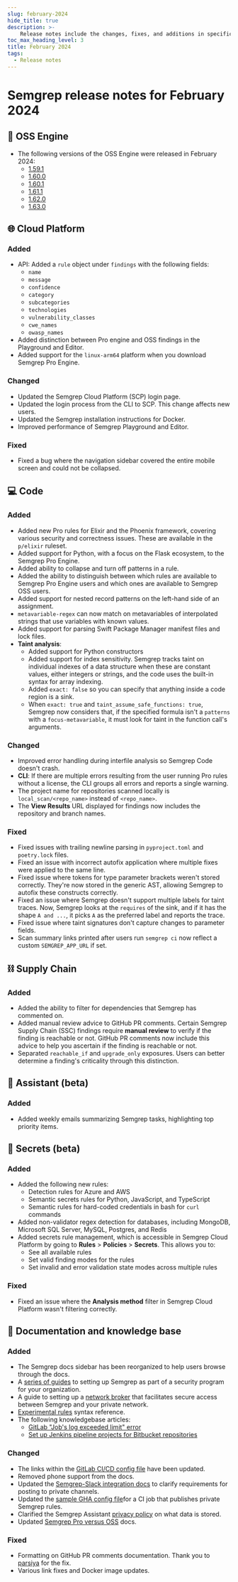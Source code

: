 ```yaml
---
slug: february-2024
hide_title: true
description: >-
    Release notes include the changes, fixes, and additions in specific versions of Semgrep.
toc_max_heading_level: 3
title: February 2024
tags:
  - Release notes
---
```


# Semgrep release notes for February 2024

## 🔧 OSS Engine

* The following versions of the OSS Engine were released in February 2024:
  * [<i class="fas fa-external-link fa-xs"></i>1.59.1](https://github.com/semgrep/semgrep/releases/tag/v1.59.1)
  * [<i class="fas fa-external-link fa-xs"></i>1.60.0](https://github.com/semgrep/semgrep/releases/tag/v1.60.0)
  * [<i class="fas fa-external-link fa-xs"></i>1.60.1](https://github.com/semgrep/semgrep/releases/tag/v1.60.1)
  * [<i class="fas fa-external-link fa-xs"></i>1.61.1](https://github.com/semgrep/semgrep/releases/tag/v1.61.1)
  * [<i class="fas fa-external-link fa-xs"></i>1.62.0](https://github.com/semgrep/semgrep/releases/tag/v1.62.0)
  * [<i class="fas fa-external-link fa-xs"></i>1.63.0](https://github.com/semgrep/semgrep/releases/tag/v1.63.0)

## 🌐 Cloud Platform

### Added

- API: Added a `rule` object under `findings` with the following fields: 
    - `name`
    - `message`
    - `confidence`
    - `category`
    - `subcategories`
    - `technologies`
    - `vulnerability_classes`
    - `cwe_names`
    - `owasp_names` <!-- 12868 --> 
- Added distinction between Pro engine and OSS findings in the Playground and Editor. <!-- 12275 -->
- Added support for the `linux-arm64` platform when you download Semgrep Pro Engine. <!-- 12430 -->

### Changed

- Updated the Semgrep Cloud Platform (SCP) login page. <!-- 12744 -->
- Updated the login process from the CLI to SCP. This change affects new users. <!-- 12531 -->
- Updated the Semgrep installation instructions for Docker. <!-- 12531 -->
- Improved performance of Semgrep Playground and Editor. <!-- 12461 -->

### Fixed

- Fixed a bug where the navigation sidebar covered the entire mobile screen and could not be collapsed. <!-- 12876 -->

## 💻 Code

### Added

<!-- I think the highest item should probably be our C, C++ launch? -->
* Added new Pro rules for Elixir and the Phoenix framework, covering various security and correctness issues. These are available in the `p/elixir`
  ruleset. <!-- Do we need to mention that this is for Pro users only? -->
* Added support for Python, with a focus on the Flask ecosystem, to the Semgrep
  Pro Engine.
* Added ability to collapse and turn off patterns in a rule.
* Added the ability to distinguish between which rules are available to Semgrep
  Pro Engine users and which ones are available to Semgrep OSS users.
* Added support for nested record patterns on the left-hand side of an
  assignment.
* `metavariable-regex` can now match on metavariables of interpolated strings
  that use variables with known values.
* Added support for parsing Swift Package Manager manifest files and lock files.
* **Taint analysis**:
  * Added support for Python constructors
  * Added support for index sensitivity. Semgrep tracks taint on individual
    indexes of a data structure when these are constant values, either integers
    or strings, and the code uses the built-in syntax for array indexing.
  * Added `exact: false` so you can specify that anything inside a code
    region is a sink.
  * When `exact: true` and `taint_assume_safe_functions: true`, Semgrep now
    considers that, if the specified formula isn't a `patterns` with a
    `focus-metavariable`, it must look for taint in the function call's arguments.

### Changed

* Improved error handling during interfile analysis so Semgrep Code doesn't crash.
* **CLI**: If there are multiple errors resulting from the user running Pro
  rules without a license, the CLI groups all errors and reports a
  single warning.
* The project name for repositories scanned locally is `local_scan/<repo_name>`
  instead of `<repo_name>`.
* The **View Results** URL displayed for findings now includes the repository
  and branch names.

### Fixed

* Fixed issues with trailing newline parsing in `pyproject.toml` and
  `poetry.lock` files.
* Fixed an issue with incorrect autofix application where multiple fixes were
  applied to the same line.
* Fixed issue where tokens for type parameter brackets weren't stored correctly.
  They're now stored in the generic AST, allowing Semgrep to autofix
  these constructs correctly.
* Fixed an issue where Semgrep doesn't support multiple labels for taint
  traces. Now, Semgrep looks at the `requires` of the sink, and if it has the
  shape `A and ...`, it picks `A` as the preferred label and reports the
  trace.
* Fixed issue where taint signatures don't capture changes to parameter fields.
* Scan summary links printed after users run `semgrep ci` now reflect a
  custom `SEMGREP_APP_URL` if set.

## ⛓️ Supply Chain

### Added

* Added the ability to filter for dependencies that Semgrep has commented on.
  <!-- https://github.com/semgrep/semgrep-app/pull/12898 -->
* Added manual review advice to GitHub PR comments. Certain Semgrep Supply Chain (SSC) findings require **manual review** to verify if the finding is reachable or not. GitHub PR comments now include this advice to help you ascertain if the finding is reachable or not. <!-- 12907 -->
* Separated `reachable_if` and `upgrade_only` exposures. Users can better determine a finding's criticality through this distinction. <!-- 12657 -->

## 🤖 Assistant (beta)

### Added

- Added weekly emails summarizing Semgrep tasks, highlighting top priority items. <!-- Private beta - not sure if we should include this --> 

## 🔐 Secrets (beta)

### Added

- Added the following new rules:
  - Detection rules for Azure and AWS
  - Semantic secrets rules for Python, JavaScript, and TypeScript
  - Semantic rules for hard-coded credentials in bash for `curl` commands
- Added non-validator regex detection for databases, including MongoDB,
  Microsoft SQL Server, MySQL, Postgres, and Redis
- Added secrets rule management, which is accessible in Semgrep Cloud Platform
  by going to **Rules** > **Policies** > **Secrets**. This allows you to:
  - See all available rules
  - Set valid finding modes for the rules
  - Set invalid and error validation state modes across multiple rules

### Fixed

- Fixed an issue where the **Analysis method** filter in Semgrep Cloud Platform
  wasn't filtering correctly.

## 📝 Documentation and knowledge base

### Added

- The Semgrep docs sidebar has been reorganized to help users browse through the docs.
- A [series of guides](/deployment/core-deployment/) to setting up Semgrep as part of a security program for your organization.
- A guide to setting up a [network broker](/semgrep-ci/network-broker/) that facilitates secure access between Semgrep and your private network.
- [Experimental rules](/writing-rules/experiments/pattern-syntax/) syntax reference.
- The following knowledgebase articles:
    - [GitLab "Job's log exceeded limit" error](/kb/semgrep-ci/collect-gitlab-logs)
    - [Set up Jenkins pipeline projects for Bitbucket repositories](/kb/semgrep-ci/bitbuket-jenkins-pipeline-projects/)
    
### Changed

- The links within the [GitLab CI/CD config file](/semgrep-ci/sample-ci-configs/#sample-gitlab-cicd-configuration-snippet) have been updated.
- Removed phone support from the docs.
- Updated the [Semgrep-Slack integration docs](/semgrep-cloud-platform/slack-notifications/) to clarify requirements for posting to private channels.
- Updated the [sample GHA config file](/writing-rules/private-rules/)for a CI job that publishes private Semgrep rules. 
- Clarified the Semgrep Assistant [privacy policy](/semgrep-code/semgrep-assistant-code/) on what data is stored.
- Updated [Semgrep Pro versus OSS](/docs/semgrep-pro-vs-oss/) docs. <!-- 1338 -->

### Fixed

- Formatting on GitHub PR comments documentation. Thank you to [parsiya](https://github.com/parsiya) for the fix.
- Various link fixes and Docker image updates.

